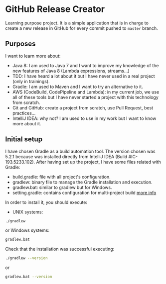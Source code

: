 # GitHub Release Creator

Learning purpose project. It is a simple application that is in charge to create a new release in GitHub for every 
commit pushed to `master` branch.

## Purposes

I want to learn more about:

- Java 8: I am used to Java 7 and I want to improve my knowledge of the new features of Java 8 (Lambda expressions, 
streams...)
- TDD: I have heard a lot about it but I have never used in a real project (only in trainings).
- Gradle: I am used to Maven and I want to try an alternative to it.
- AWS (CodeBuild, CodePipeline and Lambda): in my current job, we use all of these tools but I have never started
 a project with this technology from scratch.
- Git and GitHub: create a project from scratch, use Pull Request, best practices...
- IntelliJ IDEA: why not? I am used to use in my work but I want to know more about it.
 
## Initial setup

I have chosen Gradle as a build automation tool. The version chosen was 5.2.1 because was installed directly from IntelliJ IDEA (Build #IC-193.5233.102).
After having set up the project, I have some files related with Gradle:

- build.gradle: file with all project's configuration.
- gradlew: binary file to manage the Gradle installation and execution.
- gradlew.bat: similar to gradlew but for Windows.
- setting.gradle: contains configuration for multi-project build [more info](https://www.baeldung.com/gradle-build-settings-properties)

In order to install it, you should execute:

- UNIX systems:
```bash
./gradlew
```
or Windows systems:
```bash
gradlew.bat
```

Check that the installation was successful executing:

```bash
./gradlew --version
```
or
```bash
gradlew.bat --version
```
